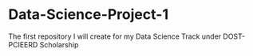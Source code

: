 # Data-Science-Project-1
The first repository I will create for my Data Science Track under DOST-PCIEERD Scholarship
